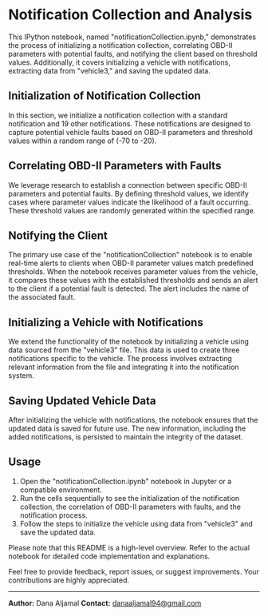 # Notification Collection and Analysis

This IPython notebook, named "notificationCollection.ipynb," demonstrates the process of initializing a notification collection, correlating OBD-II parameters with potential faults, and notifying the client based on threshold values. Additionally, it covers initializing a vehicle with notifications, extracting data from "vehicle3," and saving the updated data.

## Initialization of Notification Collection

In this section, we initialize a notification collection with a standard notification and 19 other notifications. These notifications are designed to capture potential vehicle faults based on OBD-II parameters and threshold values within a random range of (-70 to -20).

## Correlating OBD-II Parameters with Faults

We leverage research to establish a connection between specific OBD-II parameters and potential faults. By defining threshold values, we identify cases where parameter values indicate the likelihood of a fault occurring. These threshold values are randomly generated within the specified range.

## Notifying the Client

The primary use case of the "notificationCollection" notebook is to enable real-time alerts to clients when OBD-II parameter values match predefined thresholds. When the notebook receives parameter values from the vehicle, it compares these values with the established thresholds and sends an alert to the client if a potential fault is detected. The alert includes the name of the associated fault.

## Initializing a Vehicle with Notifications

We extend the functionality of the notebook by initializing a vehicle using data sourced from the "vehicle3" file. This data is used to create three notifications specific to the vehicle. The process involves extracting relevant information from the file and integrating it into the notification system.

## Saving Updated Vehicle Data

After initializing the vehicle with notifications, the notebook ensures that the updated data is saved for future use. The new information, including the added notifications, is persisted to maintain the integrity of the dataset.

## Usage

1. Open the "notificationCollection.ipynb" notebook in Jupyter or a compatible environment.
2. Run the cells sequentially to see the initialization of the notification collection, the correlation of OBD-II parameters with faults, and the notification process.
3. Follow the steps to initialize the vehicle using data from "vehicle3" and save the updated data.

Please note that this README is a high-level overview. Refer to the actual notebook for detailed code implementation and explanations.

Feel free to provide feedback, report issues, or suggest improvements. Your contributions are highly appreciated.

---

**Author:** Dana Aljamal
**Contact:** danaaljamal94@gmail.com
